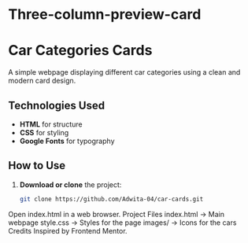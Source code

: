 # Three-column-preview-card
# Car Categories Cards

A simple webpage displaying different car categories using a clean and modern card design.

## Technologies Used

- **HTML** for structure
- **CSS** for styling
- **Google Fonts** for typography

## How to Use

1. **Download or clone** the project:

   ```sh
   git clone https://github.com/Adwita-04/car-cards.git
Open index.html in a web browser.
Project Files
index.html → Main webpage
style.css → Styles for the page
images/ → Icons for the cars
Credits
Inspired by Frontend Mentor.
